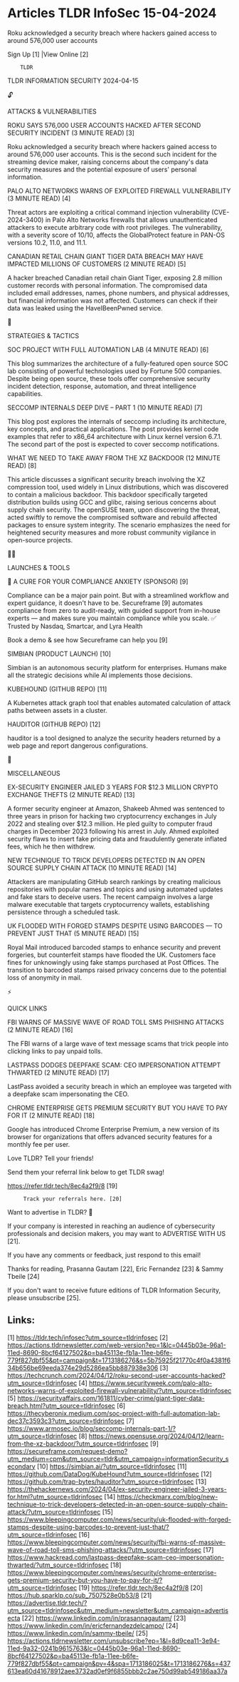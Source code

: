 # Articles TLDR InfoSec 15-04-2024

Roku acknowledged a security breach where hackers gained access to
around 576,000 user accounts  

 Sign Up [1] |View Online [2] 

		TLDR 

TLDR INFORMATION SECURITY 2024-04-15

🔓 

ATTACKS & VULNERABILITIES

 ROKU SAYS 576,000 USER ACCOUNTS HACKED AFTER SECOND SECURITY INCIDENT
(3 MINUTE READ) [3] 

 Roku acknowledged a security breach where hackers gained access to
around 576,000 user accounts. This is the second such incident for the
streaming device maker, raising concerns about the company's data
security measures and the potential exposure of users' personal
information. 

 PALO ALTO NETWORKS WARNS OF EXPLOITED FIREWALL VULNERABILITY (3
MINUTE READ) [4] 

 Threat actors are exploiting a critical command injection
vulnerability (CVE-2024-3400) in Palo Alto Networks firewalls that
allows unauthenticated attackers to execute arbitrary code with root
privileges. The vulnerability, with a severity score of 10/10, affects
the GlobalProtect feature in PAN-OS versions 10.2, 11.0, and 11.1. 

 CANADIAN RETAIL CHAIN GIANT TIGER DATA BREACH MAY HAVE IMPACTED
MILLIONS OF CUSTOMERS (2 MINUTE READ) [5] 

 A hacker breached Canadian retail chain Giant Tiger, exposing 2.8
million customer records with personal information. The compromised
data included email addresses, names, phone numbers, and physical
addresses, but financial information was not affected. Customers can
check if their data was leaked using the HaveIBeenPwned service. 

🧠 

STRATEGIES & TACTICS

 SOC PROJECT WITH FULL AUTOMATION LAB (4 MINUTE READ) [6] 

 This blog summarizes the architecture of a fully-featured open source
SOC lab consisting of powerful technologies used by Fortune 500
companies. Despite being open source, these tools offer comprehensive
security incident detection, response, automation, and threat
intelligence capabilities. 

 SECCOMP INTERNALS DEEP DIVE – PART 1 (10 MINUTE READ) [7] 

 This blog post explores the internals of seccomp including its
architecture, key concepts, and practical applications. The post
provides kernel code examples that refer to x86_64 architecture with
Linux kernel version 6.7.1. The second part of the post is expected to
cover seccomp notifications. 

 WHAT WE NEED TO TAKE AWAY FROM THE XZ BACKDOOR (12 MINUTE READ) [8] 

 This article discusses a significant security breach involving the XZ
compression tool, used widely in Linux distributions, which was
discovered to contain a malicious backdoor. This backdoor specifically
targeted distribution builds using GCC and glibc, raising serious
concerns about supply chain security. The openSUSE team, upon
discovering the threat, acted swiftly to remove the compromised
software and rebuild affected packages to ensure system integrity. The
scenario emphasizes the need for heightened security measures and more
robust community vigilance in open-source projects. 

🧑‍💻 

LAUNCHES & TOOLS

 💊 A CURE FOR YOUR COMPLIANCE ANXIETY (SPONSOR) [9] 

 Compliance can be a major pain point. But with a streamlined workflow
and expert guidance, it doesn't have to be. Secureframe [9] automates
compliance from zero to audit-ready, with guided support from in-house
experts — and makes sure you maintain compliance while you scale.
✅ Trusted by Nasdaq, Smartcar, and Lyra Health

Book a demo & see how Secureframe can help you [9]

 SIMBIAN (PRODUCT LAUNCH) [10] 

 Simbian is an autonomous security platform for enterprises. Humans
make all the strategic decisions while AI implements those decisions. 

 KUBEHOUND (GITHUB REPO) [11] 

 A Kubernetes attack graph tool that enables automated calculation of
attack paths between assets in a cluster. 

 HAUDITOR (GITHUB REPO) [12] 

 hauditor is a tool designed to analyze the security headers returned
by a web page and report dangerous configurations. 

🎁 

MISCELLANEOUS

 EX-SECURITY ENGINEER JAILED 3 YEARS FOR $12.3 MILLION CRYPTO EXCHANGE
THEFTS (2 MINUTE READ) [13] 

 A former security engineer at Amazon, Shakeeb Ahmed was sentenced to
three years in prison for hacking two cryptocurrency exchanges in July
2022 and stealing over $12.3 million. He pled guilty to computer fraud
charges in December 2023 following his arrest in July. Ahmed exploited
security flaws to insert fake pricing data and fraudulently generate
inflated fees, which he then withdrew. 

 NEW TECHNIQUE TO TRICK DEVELOPERS DETECTED IN AN OPEN SOURCE SUPPLY
CHAIN ATTACK (10 MINUTE READ) [14] 

 Attackers are manipulating GitHub search rankings by creating
malicious repositories with popular names and topics and using
automated updates and fake stars to deceive users. The recent campaign
involves a large malware executable that targets cryptocurrency
wallets, establishing persistence through a scheduled task. 

 UK FLOODED WITH FORGED STAMPS DESPITE USING BARCODES — TO PREVENT
JUST THAT (5 MINUTE READ) [15] 

 Royal Mail introduced barcoded stamps to enhance security and prevent
forgeries, but counterfeit stamps have flooded the UK. Customers face
fines for unknowingly using fake stamps purchased at Post Offices. The
transition to barcoded stamps raised privacy concerns due to the
potential loss of anonymity in mail. 

⚡ 

QUICK LINKS

 FBI WARNS OF MASSIVE WAVE OF ROAD TOLL SMS PHISHING ATTACKS (2 MINUTE
READ) [16] 

 The FBI warns of a large wave of text message scams that trick people
into clicking links to pay unpaid tolls. 

 LASTPASS DODGES DEEPFAKE SCAM: CEO IMPERSONATION ATTEMPT THWARTED (2
MINUTE READ) [17] 

 LastPass avoided a security breach in which an employee was targeted
with a deepfake scam impersonating the CEO. 

 CHROME ENTERPRISE GETS PREMIUM SECURITY BUT YOU HAVE TO PAY FOR IT (2
MINUTE READ) [18] 

 Google has introduced Chrome Enterprise Premium, a new version of its
browser for organizations that offers advanced security features for a
monthly fee per user. 

Love TLDR? Tell your friends!

 Send them your referral link below to get TLDR swag! 

 https://refer.tldr.tech/8ec4a2f9/8 [19] 

		 Track your referrals here. [20] 

Want to advertise in TLDR? 📰

 If your company is interested in reaching an audience of
cybersecurity professionals and decision makers, you may want to
ADVERTISE WITH US [21]. 

 If you have any comments or feedback, just respond to this email! 

Thanks for reading, 
Prasanna Gautam [22], Eric Fernandez [23] & Sammy Tbeile [24] 

If you don't want to receive future editions of TLDR Information
Security, please unsubscribe [25]. 

 

Links:
------
[1] https://tldr.tech/infosec?utm_source=tldrinfosec
[2] https://actions.tldrnewsletter.com/web-version?ep=1&lc=0445b03e-96a1-11ed-8690-8bcf64127502&p=ba45113e-fb1a-11ee-b6fe-779f827dbf55&pt=campaign&t=1713186276&s=5b75925f21770c4f0a4381f634b656be69eeda374e29d5286ea5bb887938e306
[3] https://techcrunch.com/2024/04/12/roku-second-user-accounts-hacked?utm_source=tldrinfosec
[4] https://www.securityweek.com/palo-alto-networks-warns-of-exploited-firewall-vulnerability/?utm_source=tldrinfosec
[5] https://securityaffairs.com/161811/cyber-crime/giant-tiger-data-breach.html?utm_source=tldrinfosec
[6] https://thecyberonix.medium.com/soc-project-with-full-automation-lab-dec37c3593c3?utm_source=tldrinfosec
[7] https://www.armosec.io/blog/seccomp-internals-part-1/?utm_source=tldrinfosec
[8] https://news.opensuse.org/2024/04/12/learn-from-the-xz-backdoor/?utm_source=tldrinfosec
[9] https://secureframe.com/request-demo?utm_medium=cpm&utm_source=tldr&utm_campaign=informationSecurity_secondary
[10] https://simbian.ai/?utm_source=tldrinfosec
[11] https://github.com/DataDog/KubeHound?utm_source=tldrinfosec
[12] https://github.com/trap-bytes/hauditor?utm_source=tldrinfosec
[13] https://thehackernews.com/2024/04/ex-security-engineer-jailed-3-years-for.html?utm_source=tldrinfosec
[14] https://checkmarx.com/blog/new-technique-to-trick-developers-detected-in-an-open-source-supply-chain-attack/?utm_source=tldrinfosec
[15] https://www.bleepingcomputer.com/news/security/uk-flooded-with-forged-stamps-despite-using-barcodes-to-prevent-just-that/?utm_source=tldrinfosec
[16] https://www.bleepingcomputer.com/news/security/fbi-warns-of-massive-wave-of-road-toll-sms-phishing-attacks/?utm_source=tldrinfosec
[17] https://www.hackread.com/lastpass-deepfake-scam-ceo-impersonation-thwarted/?utm_source=tldrinfosec
[18] https://www.bleepingcomputer.com/news/security/chrome-enterprise-gets-premium-security-but-you-have-to-pay-for-it/?utm_source=tldrinfosec
[19] https://refer.tldr.tech/8ec4a2f9/8
[20] https://hub.sparklp.co/sub_7507528e0b53/8
[21] https://advertise.tldr.tech/?utm_source=tldrinfosec&utm_medium=newsletter&utm_campaign=advertisecta
[22] https://www.linkedin.com/in/prasannagautam/
[23] https://www.linkedin.com/in/ericfernandezdelcampo/
[24] https://www.linkedin.com/in/sammy-tbeile/
[25] https://actions.tldrnewsletter.com/unsubscribe?ep=1&l=8d9cea11-3e94-11ed-9a32-0241b9615763&lc=0445b03e-96a1-11ed-8690-8bcf64127502&p=ba45113e-fb1a-11ee-b6fe-779f827dbf55&pt=campaign&pv=4&spa=1713186025&t=1713186276&s=437613ea60d41678912aee3732ad0ef9f6855bbb2c2ae750d99ab549186aa37a